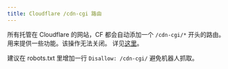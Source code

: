 ```yaml
---
title: Cloudflare /cdn-cgi 路由
---
```



所有托管在 Cloudflare 的网站，CF 都会自动添加一个 `/cdn-cgi/*` 开头的路由。用来提供一些功能。该操作无法关闭。
详见[这里](https://developers.cloudflare.com/fundamentals/reference/cdn-cgi-endpoint/)。

建议在 robots.txt 里增加一行 `Disallow: /cdn-cgi/` 避免机器人抓取。
